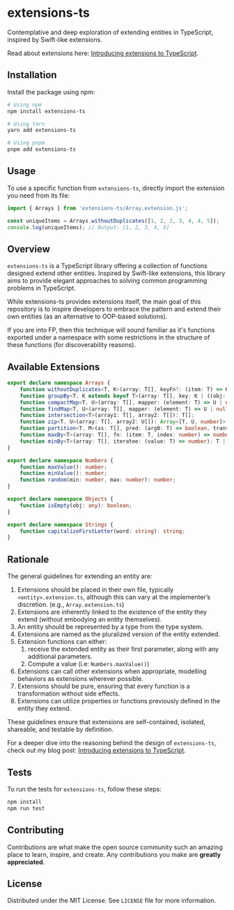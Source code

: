 # extensions-ts
Contemplative and deep exploration of extending entities in TypeScript, inspired by Swift-like extensions.

Read about extensions here: [Introducing extensions to TypeScript](https://depa-thoughts.vercel.app/extensions-typescript/).

## Installation
Install the package using npm:
```bash
# Using npm
npm install extensions-ts

# Using Yarn
yarn add extensions-ts

# Using pnpm
pnpm add extensions-ts
```

## Usage

To use a specific function from `extensions-ts`, directly import the extension you need from its file:

```ts
import { Arrays } from 'extensions-ts/Array.extension.js';

const uniqueItems = Arrays.withoutDuplicates([1, 2, 2, 3, 4, 4, 5]);
console.log(uniqueItems); // Output: [1, 2, 3, 4, 5]
```

## Overview
`extensions-ts` is a TypeScript library offering a collection of functions designed extend other entities. Inspired by Swift-like extensions, this library aims to provide elegant approaches to solving common programming problems in TypeScript.

While extensions-ts provides extensions itself, the main goal of this repository is to inspire developers to embrace the pattern and extend their own entities (as an alternative to OOP-based solutions).

If you are into FP, then this technique will sound familiar as it's functions exported under a
namespace with some restrictions in the structure of these functions (for discoverability reasons).

## Available Extensions
```ts
export declare namespace Arrays {
    function withoutDuplicates<T, K>(array: T[], keyFn?: (item: T) => K): T[];
    function groupBy<T, K extends keyof T>(array: T[], key: K | ((obj: T) => string)): Record<string, T[]>;
    function compactMap<T, U>(array: T[], mapper: (element: T) => U | null): U[];
    function findMap<T, U>(array: T[], mapper: (element: T) => U | null): U | null;
    function intersection<T>(array1: T[], array2: T[]): T[];
    function zip<T, U>(array: T[], array2: U[]): Array<[T, U, number]>;
    function partition<T, M>(xs: T[], pred: (arg0: T) => boolean, transformer: (arg0: T) => M): [M[], M[]];
    function maxBy<T>(array: T[], fn: (item: T, index: number) => number): T | undefined;
    function minBy<T>(array: T[], iteratee: (value: T) => number): T | undefined;
}

export declare namespace Numbers {
    function maxValue(): number;
    function minValue(): number;
    function random(min: number, max: number): number;
}

export declare namespace Objects {
    function isEmpty(obj: any): boolean;
}

export declare namespace Strings {
    function capitalizeFirstLetter(word: string): string;
}
```

## Rationale
The general guidelines for extending an entity are:
1. Extensions should be placed in their own file, typically `<entity>.extension.ts`, although this can vary at the implementer’s discretion. (e.g., `Array.extension.ts`)
2. Extensions are inherently linked to the existence of the entity they extend (without embodying an entity themselves).
3. An entity should be represented by a type from the type system.
4. Extensions are named as the pluralized version of the entity extended.
5. Extension functions can either:
   1. receive the extended entity as their first parameter, along with any additional parameters.
   2. Compute a value (i.e: `Numbers.maxValue()`)
6. Extensions can call other extensions when appropriate, modelling behaviors as extensions wherever possible.
7. Extensions should be pure, ensuring that every function is a transformation without side effects.
8.  Extensions can utilize properties or functions previously defined in the entity they extend.

These guidelines ensure that extensions are self-contained, isolated, shareable, and testable by definition.

For a deeper dive into the reasoning behind the design of `extensions-ts`, check out my blog post: [Introducing extensions to TypeScript](https://depa-thoughts.vercel.app/extensions-typescript/).

## Tests

To run the tests for `extensions-ts`, follow these steps:

```bash
npm install
npm run test
```

## Contributing

Contributions are what make the open source community such an amazing place to learn, inspire, and create. Any contributions you make are **greatly appreciated**.

## License

Distributed under the MIT License. See `LICENSE` file for more information.

